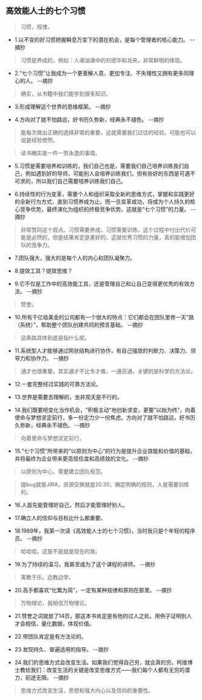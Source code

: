 ## 高效能人士的七个习惯

>习惯，规律。

- 1.以不变的好习惯把握瞬息万变下的潜在机会，是每个管理者的核心能力。 --摘抄

>习惯是养成的，例如：人潮汹涌中的刘德华和肖央，非常鲜明的体现。

- 2.“七个习惯”让我成为一个更善解人意、更加专注、不失理性又拥有更多同理心的人。 --摘抄

>确实，从书籍中我们能学到很多知识。

- 3.形成理解这个世界的思维框架。 --摘抄

- 4.方向对了就不怕路远，好书历久弥新，经典永不褪色。 --摘抄

>能每次做出正确的选择非常的重要，这就需要我们过往的经验，可能也可以说是经验使然。

>读书确实是一件一劳永逸的事情。

- 5.习惯是需要培养和训练的，我们自己也是，需要我们自己培养训练我们自己，例如遇到好的导师，可能别人会培养训练我们，但有些好的东西是可遇不可求的，所以我们自己需要培养训练我们自己。

- 6.持续性的行为变革，需要个人和组织采取全新的思维方式，掌握和实践更好的全新行为方式，直到习惯养成为止。而一旦变革成功，将成为个人持久的核心竞争优势，最终演化为组织的终极竞争优势。这就是“七个习惯”的力量。 --摘抄

>非常赞同这个观点。习惯需要养成，习惯需要训练，这个过程中付出代价可能是必然的，但是结果肯定是美好的，这就优秀习惯的力量，真的能增加团队的竞争力。

- 7.团队强大，强大的是每个人的内心和团队凝聚力。

- 8.提效工具？提效思维？

- 9.它不仅是工作中的高效能工具，还是管理自己和让自己变得更优秀的有效方法。 --摘抄

>赞誉。

- 10.所有千亿级美金的公司都有一个很大的特点：它们都会在团队里修一天“路（系统）”，帮助整个团队创建共同的预言基础。 --摘抄

>这条路具体到底是指什么呢。

- 11.系统型人才能够通过网状结构进行协作，有自己强效的判断力、决策力、领导力和协作力。 --摘抄

>通才也很重要，其实通才不比专才难，一通百通，关键的是科学的方法论。

- 12.一套完整经过实践的可靠方法论。

- 13.世界是需要去理解的，坐井观天是不行的。

- 14.我们既要吧变化当作机会，“积极主动”地创新求变，更要“以始为终”，向着使命与梦想坚定前行，多一份定力少一份焦虑。方向对了就不怕路远，好书历久弥新，经典永不褪色。 --摘抄

>向着使命与梦想坚定前行。

- 15.“七个习惯”所带来的“以原则为中心”的行为是提升企业效能和价值的基础，并将最终为企业带来更高信任度和高绩效的文化。 --摘抄

>以原则为中心，需要建立团队规范。

>提bug就是JIRA，资源交换就是20.30，确定明确的规则，人是需要训练的。

- 16.人首先能管理好自己，然后才能管理好别人。

- 17.确立人的信仰与目标比什么都重要。

- 18.1989年，我第一次读《高效能人士的七个习惯》，当时我只是个年轻的程序员。 --摘抄

>哈哈哈，这是不是就是现在的我。

- 19.为了持续的温习，我甚至成为了这个课程的讲师。 --摘抄

>寓教于乐。边教边学。

- 20.高手都喜欢“化繁为简”，一定有某种规律和原则在那里。 --摘抄

>万物理论，我相信万物理论。

- 21.赞誉之词就放了14页，那这本书肯定是有他的过人之处。用例子证明别人才会相信，量化数据，体现价值。

- 22.带团队肯定是有方法论的。

- 23.发现持久、普遍适用的指导。 --摘抄

- 24.我们的思维方式会改变生活。如果我们觉得自己穷，就会真的穷。柯维博士教给我们：改变生活的关键是改变思维方式——我们每个人都有无穷的潜力，前途无限。 --摘抄

>思维方式改变生活，思想和强大内心以及信仰的重要性。
